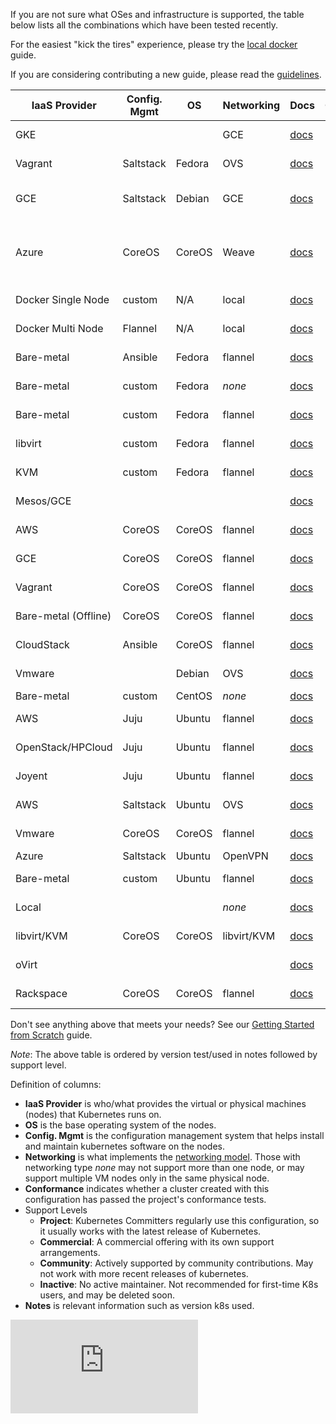 If you are not sure what OSes and infrastructure is supported, the table below lists all the combinations which have
been tested recently.

For the easiest "kick the tires" experience, please try the [local docker](docker.md) guide.

If you are considering contributing a new guide, please read the
[guidelines](../../docs/devel/writing-a-getting-started-guide.md).

IaaS Provider        | Config. Mgmt | OS     | Networking  | Docs                                                                           | Conformance | Support Level                | Notes
-------------------- | ------------ | ------ | ----------  | ------------------------------------------------------------------------------ | ----------- | ---------------------------- | -----
GKE                  |              |        | GCE         | [docs](https://cloud.google.com/container-engine)                              |             | Commercial                   | Uses K8s version 0.15.0
Vagrant              | Saltstack    | Fedora | OVS         | [docs](../../docs/getting-started-guides/vagrant.md)                           |             | Project                      | Uses latest via https://get.k8s.io/
GCE                  | Saltstack    | Debian | GCE         | [docs](../../docs/getting-started-guides/gce.md)                               |             | Project                      | Tested with 0.15.0 by @robertbailey
Azure                | CoreOS       | CoreOS | Weave       | [docs](../../docs/getting-started-guides/coreos/azure/README.md)               |             | Community ([@errordeveloper](https://github.com/errordeveloper), [@squillace](https://github.com/squillace), [@chanezon](https://github.com/chanezon), [@crossorigin](https://github.com/crossorigin)) | Uses K8s version 0.17.0
Docker Single Node   | custom       | N/A    | local       | [docs](docker.md)                                                              |             | Project (@brendandburns)     | Tested @ 0.14.1 |
Docker Multi Node    | Flannel      | N/A    | local       | [docs](docker-multinode.md)                                                    |             | Project (@brendandburns)     | Tested @ 0.14.1 |
Bare-metal           | Ansible      | Fedora | flannel     | [docs](../../docs/getting-started-guides/fedora/fedora_ansible_config.md)      |             | Project                      | Uses K8s v0.13.2
Bare-metal           | custom       | Fedora | _none_      | [docs](../../docs/getting-started-guides/fedora/fedora_manual_config.md)       |             | Project                      | Uses K8s v0.13.2
Bare-metal           | custom       | Fedora | flannel     | [docs](../../docs/getting-started-guides/fedora/flannel_multi_node_cluster.md) |             | Community ([@aveshagarwal](https://github.com/aveshagarwal))| Tested with 0.15.0
libvirt              | custom       | Fedora | flannel     | [docs](../../docs/getting-started-guides/fedora/flannel_multi_node_cluster.md) |             | Community ([@aveshagarwal](https://github.com/aveshagarwal))| Tested with 0.15.0
KVM                  | custom       | Fedora | flannel     | [docs](../../docs/getting-started-guides/fedora/flannel_multi_node_cluster.md) |             | Community ([@aveshagarwal](https://github.com/aveshagarwal))| Tested with 0.15.0
Mesos/GCE            |              |        |             | [docs](../../docs/getting-started-guides/mesos.md)                             |             | [Community](https://github.com/mesosphere/kubernetes-mesos) ([@jdef](https://github.com/jdef)) | Uses K8s v0.11.2
AWS                  | CoreOS       | CoreOS | flannel     | [docs](../../docs/getting-started-guides/coreos.md)                            |             | Community                    | Uses K8s version 0.19.3
GCE                  | CoreOS       | CoreOS | flannel     | [docs](../../docs/getting-started-guides/coreos.md)                            |             | Community [@pires](https://github.com/pires) | Uses K8s version 0.19.3
Vagrant              | CoreOS       | CoreOS | flannel     | [docs](../../docs/getting-started-guides/coreos.md)                            |             | Community ( [@pires](https://github.com/pires), [@AntonioMeireles](https://github.com/AntonioMeireles) )           | Uses K8s version 0.19.3
Bare-metal (Offline) | CoreOS       | CoreOS | flannel     | [docs](../../docs/getting-started-guides/coreos/bare_metal_offline.md)         |             | Community([@jeffbean](https://github.com/jeffbean))    | Uses K8s version 0.15.0
CloudStack           | Ansible      | CoreOS | flannel     | [docs](../../docs/getting-started-guides/cloudstack.md)                        |             | Community (@runseb)          | Uses K8s version 0.9.1
Vmware               |              | Debian | OVS         | [docs](../../docs/getting-started-guides/vsphere.md)                           |             | Community (@pietern)         | Uses K8s version 0.9.1
Bare-metal           | custom       | CentOS | _none_      | [docs](../../docs/getting-started-guides/centos/centos_manual_config.md)       |             | Community(@coolsvap)         | Uses K8s v0.9.1
AWS                  | Juju         | Ubuntu | flannel     | [docs](../../docs/getting-started-guides/juju.md)                              |             | [Community](https://github.com/whitmo/bundle-kubernetes) ( [@whit](https://github.com/whitmo), [@matt](https://github.com/mbruzek), [@chuck](https://github.com/chuckbutler) ) | [Tested](http://reports.vapour.ws/charm-tests-by-charm/kubernetes) K8s v0.8.1
OpenStack/HPCloud    | Juju         | Ubuntu | flannel     | [docs](../../docs/getting-started-guides/juju.md)                              |             | [Community](https://github.com/whitmo/bundle-kubernetes) ( [@whit](https://github.com/whitmo), [@matt](https://github.com/mbruzek), [@chuck](https://github.com/chuckbutler) ) | [Tested](http://reports.vapour.ws/charm-tests-by-charm/kubernetes) K8s v0.8.1
Joyent               | Juju         | Ubuntu | flannel     | [docs](../../docs/getting-started-guides/juju.md)                              |             | [Community](https://github.com/whitmo/bundle-kubernetes) ( [@whit](https://github.com/whitmo), [@matt](https://github.com/mbruzek), [@chuck](https://github.com/chuckbutler) ) | [Tested](http://reports.vapour.ws/charm-tests-by-charm/kubernetes) K8s v0.8.1
AWS                  | Saltstack    | Ubuntu | OVS         | [docs](../../docs/getting-started-guides/aws.md)                               |             | Community (@justinsb)        | Uses K8s version 0.5.0
Vmware               | CoreOS       | CoreOS | flannel     | [docs](../../docs/getting-started-guides/coreos.md)                            |             | Community (@kelseyhightower) | Uses K8s version 0.15.0
Azure                | Saltstack    | Ubuntu | OpenVPN     | [docs](../../docs/getting-started-guides/azure.md)                             |             | Community                    |
Bare-metal           | custom       | Ubuntu | flannel     | [docs](../../docs/getting-started-guides/ubuntu.md)                            |             | Community (@resouer @WIZARD-CXY)       | use k8s version 0.18.0
Local                |              |        | _none_      | [docs](../../docs/getting-started-guides/locally.md)                           |             | Community (@preillyme)      |
libvirt/KVM          | CoreOS       | CoreOS | libvirt/KVM | [docs](../../docs/getting-started-guides/libvirt-coreos.md)                    |             | Community (@lhuard1A)       |
oVirt                |              |        |             | [docs](../../docs/getting-started-guides/ovirt.md)                             |             | Community (@simon3z)        |
Rackspace            | CoreOS       | CoreOS | flannel     | [docs](../../docs/getting-started-guides/rackspace.md)                         |             | Community (@doublerr)       | use k8s version 0.18.0

Don't see anything above that meets your needs?  See our [Getting Started from Scratch](../../docs/getting-started-guides/scratch.md) guide.

*Note*: The above table is ordered by version test/used in notes followed by support level.

Definition of columns:
  - **IaaS Provider** is who/what provides the virtual or physical machines (nodes) that Kubernetes runs on.
  - **OS** is the base operating system of the nodes.
  - **Config. Mgmt** is the configuration management system that helps install and maintain kubernetes software on the
    nodes.
  - **Networking** is what implements the [networking model](../../docs/networking.md).  Those with networking type
    _none_ may not support more than one node, or may support multiple VM nodes only in the same physical node.
  - **Conformance** indicates whether a cluster created with this configuration has passed the project's conformance
    tests. 
  - Support Levels
    - **Project**:  Kubernetes Committers regularly use this configuration, so it usually works with the latest release
      of Kubernetes.
    - **Commercial**: A commercial offering with its own support arrangements.
    - **Community**: Actively supported by community contributions. May not work with more recent releases of kubernetes.
    - **Inactive**: No active maintainer.  Not recommended for first-time K8s users, and may be deleted soon.
  - **Notes** is relevant information such as version k8s used.


[![Analytics](https://kubernetes-site.appspot.com/UA-36037335-10/GitHub/docs/getting-started-guides/README.md?pixel)]()
